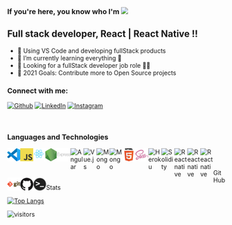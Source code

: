 ### If you're here, you know who I'm <img src="https://emojis.slackmojis.com/emojis/images/1531849430/4246/blob-sunglasses.gif?1531849430" width="30" style="margin-top: 30px"/>

## Full stack developer, React | React Native !!

- 🔭 Using VS Code and developing fullStack products
- 🌱 I’m currently learning everything 🤣
- 👯 Looking for a fullStack developer job role 🥷🏻
- 🥅 2021 Goals: Contribute more to Open Source projects

### Connect with me:

<p><a href="https://github.com/ripu2" target="_blank"><img alt="Github" src="https://img.shields.io/badge/GitHub-%2312100E.svg?&style=for-the-badge&logo=Github&logoColor=white" /></a> 
<a href="https://www.linkedin.com/in/ripu-daman-88a609159/" target="_blank"><img alt="LinkedIn" src="https://img.shields.io/badge/linkedin-%230077B5.svg?&style=for-the-badge&logo=linkedin&logoColor=white" /></a> 
<a href="https://www.instagram.com/4742ripu" target="_blank"><img alt="Instagram" src="https://img.shields.io/badge/instagram-%2312100E.svg?&style=for-the-badge&logo=instagram" /></a>
</p>
<br />

### Languages and Technologies

<img align="left" alt="Visual Studio Code" width="30px" src="https://raw.githubusercontent.com/github/explore/80688e429a7d4ef2fca1e82350fe8e3517d3494d/topics/visual-studio-code/visual-studio-code.png" />
<img align="left" alt="JavaScript" width="30px" src="https://raw.githubusercontent.com/github/explore/80688e429a7d4ef2fca1e82350fe8e3517d3494d/topics/javascript/javascript.png" />
<img align="left" alt="React" width="26px" src="https://raw.githubusercontent.com/github/explore/80688e429a7d4ef2fca1e82350fe8e3517d3494d/topics/react/react.png" />
<img align="left" alt="Node.js" width="30px" src="https://raw.githubusercontent.com/github/explore/80688e429a7d4ef2fca1e82350fe8e3517d3494d/topics/nodejs/nodejs.png" />
<img align="left" alt="Express.js" width="30px" src="https://raw.githubusercontent.com/github/explore/80688e429a7d4ef2fca1e82350fe8e3517d3494d/topics/express/express.png" />
<img align="left" alt="Angular" width="30px" src="https://angular.io/assets/images/logos/angular/angular.png" />
<img align="left" alt="Vue.js" width="30px" src="https://miro.medium.com/max/800/1*Pk2mZo1cBqfVqQi-mtAkuA.png" />
<img align="left" alt="Mongo" width="30px" src="https://raw.githubusercontent.com/reduxjs/redux/master/logo/logo.png"/>
<img align="left" alt="Mongo" width="30px" src="https://img.icons8.com/color/100/000000/mongodb.png"/>
<img align="left" alt="HTML5" width="30px" src="https://raw.githubusercontent.com/github/explore/80688e429a7d4ef2fca1e82350fe8e3517d3494d/topics/html/html.png" />
<img align="left" alt="Sass" width="30px" src="https://raw.githubusercontent.com/github/explore/80688e429a7d4ef2fca1e82350fe8e3517d3494d/topics/sass/sass.png" />
<img align="left" alt="Heroku" width="30px" src="https://cdn.jsdelivr.net/npm/simple-icons@3.12.3/icons/heroku.svg" />
<img align="left" alt="Solidity" width="30px" src="https://cdn.worldvectorlogo.com/logos/solidity.svg" />
<img align="left" alt="React native" width="30px" src="https://cdn.worldvectorlogo.com/logos/react-native-1.svg" />
<img align="left" alt="React native" width="30px" src="https://cdn.worldvectorlogo.com/logos/typescript.svg" />
<img align="left" alt="React native" width="30px" src="https://cdn.worldvectorlogo.com/logos/graphql.svg" />
<img align="left" alt="Git" width="30px" src="https://raw.githubusercontent.com/github/explore/80688e429a7d4ef2fca1e82350fe8e3517d3494d/topics/git/git.png" />
<img align="left" alt="GitHub" width="30px" src="https://raw.githubusercontent.com/github/explore/78df643247d429f6cc873026c0622819ad797942/topics/github/github.png" />
<img align="left" alt="Terminal" width="30px" src="https://raw.githubusercontent.com/github/explore/80688e429a7d4ef2fca1e82350fe8e3517d3494d/topics/terminal/terminal.png" />

<br /> <br />

<summary>GitHub Stats</summary>

[![Top Langs](https://github-readme-stats.vercel.app/api/top-langs/?username=ripu2&hide=css,html,jupyter%20notebook,Java,SCSS)](https://github.com/ripu2/github-readme-stats)

[instagram]: https://www.instagram.com/4742ripu
[linkedin]: https://www.linkedin.com/in/ripu-daman-88a609159/

![visitors](https://visitor-badge.laobi.icu/badge?page_id=ripu2.visitor_count)
